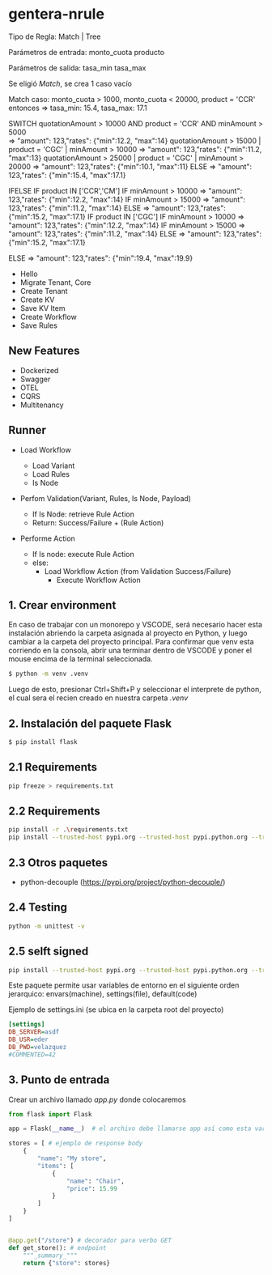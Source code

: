 # gentera-nrule
Tipo de Regla: Match | Tree

Parámetros de entrada:
    monto_cuota
    producto

Parámetros de salida:
    tasa_min
    tasa_max

Se eligió _Match_, se crea 1 caso vacío


Match
caso: monto_cuota > 1000, monto_cuota < 20000, product = 'CCR'
entonces => tasa_min: 15.4, tasa_max: 17.1


SWITCH
quotationAmount > 10000 AND product = 'CCR' AND minAmount > 5000  
    => "amount": 123,"rates": {"min":12.2, "max":14}
quotationAmount > 15000 | product = 'CGC' | minAmount > 10000 
    => "amount": 123,"rates": {"min":11.2, "max":13}
quotationAmount > 25000 | product = 'CGC' | minAmount > 20000 
    => "amount": 123,"rates": {"min":10.1, "max":11}
ELSE
    => "amount": 123,"rates": {"min":15.4, "max":17.1}

IFELSE
IF product IN ['CCR','CM']
    IF minAmount > 10000
        => "amount": 123,"rates": {"min":12.2, "max":14}
    IF minAmount > 15000
        => "amount": 123,"rates": {"min":11.2, "max":14}
    ELSE
        => "amount": 123,"rates": {"min":15.2, "max":17.1}
IF product IN ['CGC']
    IF minAmount > 10000
        => "amount": 123,"rates": {"min":12.2, "max":14}
    IF minAmount > 15000
        => "amount": 123,"rates": {"min":11.2, "max":14}
    ELSE
        => "amount": 123,"rates": {"min":15.2, "max":17.1}

ELSE
    => "amount": 123,"rates": {"min":19.4, "max":19.9}

- Hello
- Migrate Tenant, Core
- Create Tenant
- Create KV
- Save KV Item
- Create Workflow
- Save Rules

## New Features
- Dockerized
- Swagger
- OTEL
- CQRS
- Multitenancy



## Runner

- Load Workflow
    - Load Variant
    - Load Rules
    - Is Node

- Perfom Validation(Variant, Rules, Is Node, Payload)
    - If Is Node: retrieve Rule Action
    - Return: Success/Failure + (Rule Action)

- Performe Action
    - If Is node: execute Rule Action
    - else: 
        - Load Workflow Action (from Validation Success/Failure)
            - Execute Workflow Action 



## 1. Crear environment
En caso de trabajar con un monorepo y VSCODE, será necesario hacer esta instalación abriendo la carpeta asignada al proyecto en Python, y luego cambiar a la carpeta del proyecto principal. Para confirmar que venv esta corriendo en la consola, abrir una terminar dentro de VSCODE y poner el mouse encima de la terminal seleccionada. 
```bash
$ python -m venv .venv
```
Luego de esto, presionar Ctrl+Shift+P y seleccionar el interprete de python, el cual sera el recien creado en nuestra carpeta _.venv_


## 2. Instalación del paquete Flask
```bash
$ pip install flask  
```

## 2.1 Requirements
```bash
pip freeze > requirements.txt
```

## 2.2 Requirements
```bash
pip install -r .\requirements.txt
pip install --trusted-host pypi.org --trusted-host pypi.python.org --trusted-host files.pythonhosted.org -r .\requirements.txt
```

## 2.3 Otros paquetes
- python-decouple (https://pypi.org/project/python-decouple/)

## 2.4 Testing
```bash
python -m unittest -v 
```

## 2.5 selft signed
```bash
pip install --trusted-host pypi.org --trusted-host pypi.python.org --trusted-host files.pythonhosted.org <package-name>
```

Este paquete permite usar variables de entorno en el siguiente orden jerarquico: envars(machine), settings(file), default(code)

Ejemplo de settings.ini (se ubica en la carpeta root del proyecto)
```ini
[settings]
DB_SERVER=asdf
DB_USR=eder
DB_PWD=velazquez
#COMMENTED=42
```


## 3. Punto de entrada
Crear un archivo llamado _app.py_ donde colocaremos 
```python
from flask import Flask

app = Flask(__name__)  # el archivo debe llamarse app así como esta variable

stores = [ # ejemplo de response body
    {
        "name": "My store",
        "items": [
            {
                "name": "Chair",
                "price": 15.99
            }
        ]
    }
]


@app.get("/store") # decorador para verbo GET
def get_store(): # endpoint
    """_summary_"""
    return {"store": stores}
```
